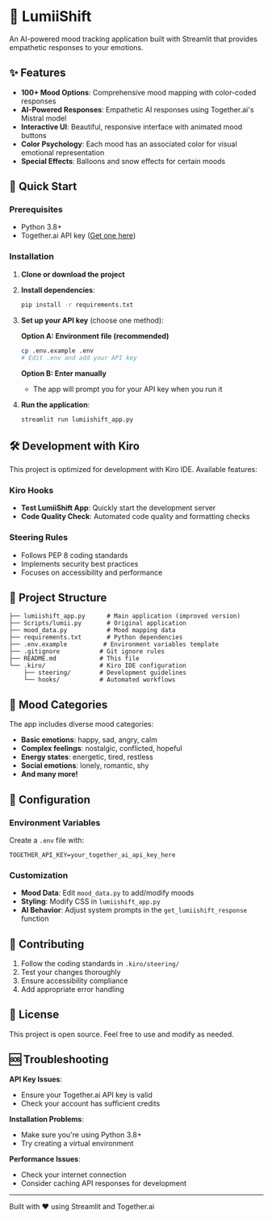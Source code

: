 # 🌈 LumiiShift

An AI-powered mood tracking application built with Streamlit that provides empathetic responses to your emotions.

## ✨ Features

- **100+ Mood Options**: Comprehensive mood mapping with color-coded responses
- **AI-Powered Responses**: Empathetic AI responses using Together.ai's Mistral model
- **Interactive UI**: Beautiful, responsive interface with animated mood buttons
- **Color Psychology**: Each mood has an associated color for visual emotional representation
- **Special Effects**: Balloons and snow effects for certain moods

## 🚀 Quick Start

### Prerequisites

- Python 3.8+
- Together.ai API key ([Get one here](https://together.ai))

### Installation

1. **Clone or download the project**
2. **Install dependencies**:
   ```bash
   pip install -r requirements.txt
   ```

3. **Set up your API key** (choose one method):
   
   **Option A: Environment file (recommended)**
   ```bash
   cp .env.example .env
   # Edit .env and add your API key
   ```
   
   **Option B: Enter manually**
   - The app will prompt you for your API key when you run it

4. **Run the application**:
   ```bash
   streamlit run lumiishift_app.py
   ```

## 🛠️ Development with Kiro

This project is optimized for development with Kiro IDE. Available features:

### Kiro Hooks
- **Test LumiiShift App**: Quickly start the development server
- **Code Quality Check**: Automated code quality and formatting checks

### Steering Rules
- Follows PEP 8 coding standards
- Implements security best practices
- Focuses on accessibility and performance

## 📁 Project Structure

```
├── lumiishift_app.py      # Main application (improved version)
├── Scripts/lumii.py       # Original application
├── mood_data.py           # Mood mapping data
├── requirements.txt       # Python dependencies
├── .env.example          # Environment variables template
├── .gitignore           # Git ignore rules
├── README.md            # This file
└── .kiro/               # Kiro IDE configuration
    ├── steering/        # Development guidelines
    └── hooks/           # Automated workflows
```

## 🎨 Mood Categories

The app includes diverse mood categories:
- **Basic emotions**: happy, sad, angry, calm
- **Complex feelings**: nostalgic, conflicted, hopeful
- **Energy states**: energetic, tired, restless
- **Social emotions**: lonely, romantic, shy
- **And many more!**

## 🔧 Configuration

### Environment Variables

Create a `.env` file with:
```
TOGETHER_API_KEY=your_together_ai_api_key_here
```

### Customization

- **Mood Data**: Edit `mood_data.py` to add/modify moods
- **Styling**: Modify CSS in `lumiishift_app.py`
- **AI Behavior**: Adjust system prompts in the `get_lumiishift_response` function

## 🤝 Contributing

1. Follow the coding standards in `.kiro/steering/`
2. Test your changes thoroughly
3. Ensure accessibility compliance
4. Add appropriate error handling

## 📝 License

This project is open source. Feel free to use and modify as needed.

## 🆘 Troubleshooting

**API Key Issues**:
- Ensure your Together.ai API key is valid
- Check your account has sufficient credits

**Installation Problems**:
- Make sure you're using Python 3.8+
- Try creating a virtual environment

**Performance Issues**:
- Check your internet connection
- Consider caching API responses for development

---

Built with ❤️ using Streamlit and Together.ai
